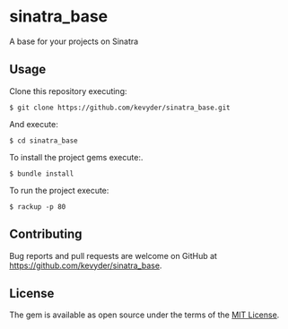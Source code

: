 # sinatra_base
A base for your projects on Sinatra

## Usage

Clone this repository executing:

    $ git clone https://github.com/kevyder/sinatra_base.git

And execute:

    $ cd sinatra_base

To install the project gems execute:.

    $ bundle install
    
To run the project execute:

    $ rackup -p 80


## Contributing

Bug reports and pull requests are welcome on GitHub at https://github.com/kevyder/sinatra_base.


## License

The gem is available as open source under the terms of the [MIT License](http://opensource.org/licenses/MIT).

